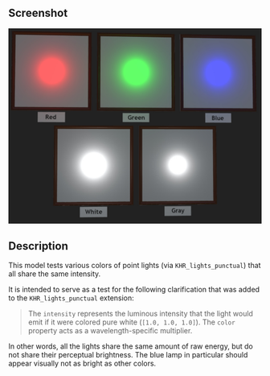 ## Screenshot

![screenshot](screenshot/screenshot-large.jpg)

## Description

This model tests various colors of point lights (via `KHR_lights_punctual`) that all share the same intensity.

It is intended to serve as a test for the following clarification that was added to the `KHR_lights_punctual` extension:

> The `intensity` represents the luminous intensity that the light would emit if it were colored pure white (`[1.0, 1.0, 1.0]`). The `color` property acts as a wavelength-specific multiplier.

In other words, all the lights share the same amount of raw energy, but do not share their perceptual brightness.  The blue lamp in particular should appear visually not as bright as other colors.

